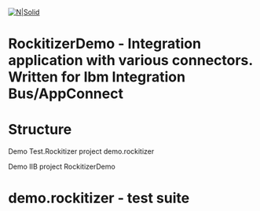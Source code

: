 [![N|Solid](http://www.rockit.consulting/images/logo-fixed.png)](http://www.rockit.consulting)

# RockitizerDemo - Integration application with various connectors. Written for Ibm Integration Bus/AppConnect

# Structure
Demo Test.Rockitizer project demo.rockitizer

Demo IIB project RockitizerDemo 

# demo.rockitizer - test suite 
